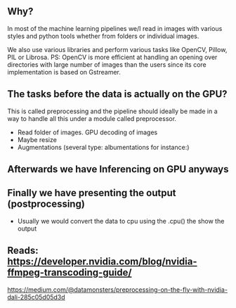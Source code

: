 ## Why?
   In most of the machine learning pipelines we/I read in images
   with various styles and python tools whether from folders or
   individual images.

   We also use various libraries and perform various tasks like OpenCV,
   Pillow, PIL or Librosa.
   PS: OpenCV is more efficient at handling an opening over directories
   with large number of images than the users since its core implementation is based on Gstreamer.

## The tasks before the data is actually on the GPU?
   This is called preprocessing and the pipeline should
   ideally be made in a way to handle all this under
   a module called preprocessor.

   * Read folder of images. GPU decoding of images
   * Maybe resize
   * Augmentations (several type: albumentations for instance:)

## Afterwards we have Inferencing on GPU anyways

## Finally we have presenting the output (postprocessing)
   * Usually we would convert the data to cpu using the .cpu() the show
     the output

## Reads: https://developer.nvidia.com/blog/nvidia-ffmpeg-transcoding-guide/

  https://medium.com/@datamonsters/preprocessing-on-the-fly-with-nvidia-dali-285c05d05d3d
